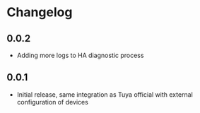 # Changelog

## 0.0.2

- Adding more logs to HA diagnostic process

## 0.0.1

- Initial release, same integration as Tuya official with external configuration of devices

